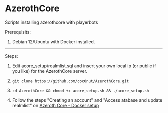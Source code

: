 # AzerothCore
Scripts installing azerothcore with playerbots

Prerequisits: 
  1. Debian 12/Ubuntu with Docker installed.

---

Steps:
1. Edit acore_setup/realmlist.sql and insert your own local ip (or public if you like) for the AzerothCore server. 

2. `git clone https://github.com/coc0nut/AzerothCore.git`

3. `cd AzerothCore && chmod +x acore_setup.sh && ./acore_setup.sh`

4. Follow the steps "Creating an account" and "Access atabase and update realmlist" on [Azeroth Core - Docker setup](https://www.azerothcore.org/wiki/install-with-docker)

